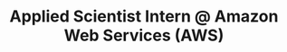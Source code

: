 ---
layout: page
title: Applied Scientist Intern @ Amazon Web Services (AWS)
description: |
 AWS Graph Machine Learning (AGML) Team, May 2022 -- Aug. 2022
 Manager and Mentor:: Dr. Da Zheng and Dr. Xiang Song
 · Introducing compiler and kernel optimization techniques for graph neural networks to the DGL project
 · *More details coming out after the internship*
importance: 1
category: intern
---